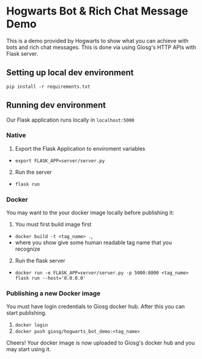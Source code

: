 # Hogwarts Bot & Rich Chat Message Demo

This is a demo provided by Hogwarts to show what you can achieve with bots and rich chat messages. This is done via using Giosg's HTTP APIs with Flask server.

## Setting up local dev environment
`pip install -r requirements.txt`

## Running dev environment

Our Flask application runs locally in `localhost:5000`

### Native

1. Export the Flask Application to enviroment variables
  - `export FLASK_APP=server/server.py`
2. Run the server
  - `flask run`

### Docker

You may want to the your docker image locally before publishing it:

1. You must first build image first
  -  `docker build -t <tag_name> .`,
  -  where you show give some human readable tag name that you recognize

2. Run the flask server
  - `docker run -e FLASK_APP=server/server.py -p 5000:8000 <tag_name> flask run --host='0.0.0.0'`

### Publishing a new Docker image

You must have login credentials to Giosg docker hub. After this you can start publishing.

1. `docker login`
2. `docker push giosg/hogwarts_bot_demo:<tag_name>`

Cheers! Your docker image is now uploaded to Giosg's docker hub and you may start using it.
